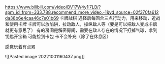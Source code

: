 https://www.bilibili.com/video/BV17W4y1i7LB/?spm_id_from=333.788.recommend_more_video.-1&vd_source=02f370fa612da38b6e4caa46c7e01b69
卡牌战棋
遇怪后每回合三点行动力，用来移动，近战和使用卡牌
卡牌可以放陷阱，拉动敌人，操纵敌人等（要是可以把敌人变成卡牌就更有意思了）
有的房间是解密房间，需要在敌人存在的情况下打掉气球，拿到钥匙开宝箱
可能捡到卡包
卡不会补充（除了在休息区）

感觉玩着有点累


![[Pasted image 20221001160437.png]]
